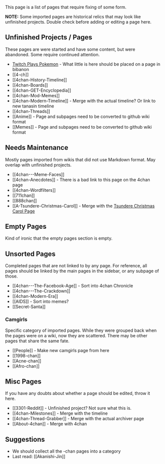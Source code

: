 This page is a list of pages that require fixing of some form.

**NOTE:** Some imported pages are historical relics that may look like unfinished projects. Double check before adding or editing a page here.

## Unfinished Projects / Pages
These pages are were started and have some content, but were abandoned. Some require continued attention.
* [Twitch Plays Pokemon](https://github.com/bibanon/Twitch-Plays/wiki) - What little is here should be placed on a page in bibanon
* [[4-ch]]
* [[4chan-History-Timeline]]
* [[4chan-Boards]]
* [[4chan-GET-Encyclopedia]]
* [[4chan-Mod-Memes]]
* [[4chan-Modern-Timeline]] - Merge with the actual timeline? Or link to new tanasin timeline
* [[4chan-Threads]]
* [[Anime]] - Page and subpages need to be converted to github wiki format
* [[Memes]] - Page and subpages need to be converted to github wiki format

## Needs Maintenance
Mostly pages imported from wikis that did not use Markdown format. May overlap with unfinished projects.
* [[4chan---Meme-Faces]]
* [[4chan-Anecdotes]] - There is a bad link to this page on the 4chan page
* [[4chan-Wordfilters]]
* [[711chan]]
* [[888chan]]
* [[A-Tsundere-Christmas-Carol]] - Merge with the [Tsundere Christmas Carol Page](https://github.com/bibanon/a-tsundere-christmas-carol/wiki)

## Empty Pages
Kind of ironic that the empty pages section is empty.

## Unsorted Pages
Completed pages that are not linked to by any page. For reference, all pages should be linked by the main pages in the sidebar, or any subpage of those.
* [[4chan---The-Facebook-Age]] - Sort into 4chan Chronicle
* [[4chan---The-Crackdown]]
* [[4chan-Modern-Era]]
* [[AIDS]] - Sort into memes?
* [[Secret-Santa]]

### Camgirls
Specific category of imported pages. While they were grouped back when the pages were on a wiki, now they are scattered. There may be other pages that share the same fate.
* [[People]] - Make new camgirls page from here
* [[1998-chan]]
* [[Acne-chan]]
* [[Afro-chan]]

## Misc Pages
If you have any doubts about whether a page should be edited, throw it here.
* [[3301-Reddit]] - Unfinished project? Not sure what this is.
* [[4chan-Milestones]] - Merge with the timeline
* [[4chan-Thread-Grabber]] - Merge with the actual archiver page
* [[About-4chan]] - Merge with 4chan

## Suggestions
- We should collect all the -chan pages into a category
- Last read: [[Akanishi-Jin]]